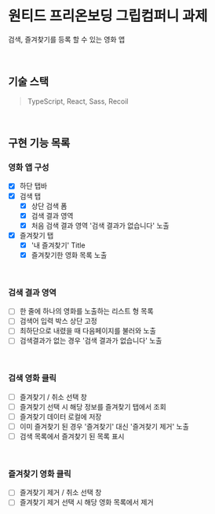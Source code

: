 # 원티드 프리온보딩 그립컴퍼니 과제

검색, 즐겨찾기를 등록 할 수 있는 영화 앱

<br>

## 기술 스택

> TypeScript, React, Sass, Recoil

<br>

## 구현 기능 목록

### 영화 앱 구성

- [x] 하단 탭바
- [x] 검색 탭
  - [x] 상단 검색 폼
  - [x] 검색 결과 영역
  - [x] 처음 검색 결과 영역 '검색 결과가 없습니다' 노출
- [x] 즐겨찾기 탭
  - [x] '내 즐겨찾기' Title
  - [x] 즐겨찾기한 영화 목록 노출

<br>

### 검색 결과 영역

- [ ] 한 줄에 하나의 영화를 노출하는 리스트 형 목록
- [ ] 검색어 입력 박스 상단 고정
- [ ] 최하단으로 내렸을 때 다음페이지를 불러와 노출
- [ ] 검색결과가 없는 경우 '검색 결과가 없습니다' 노출

<br>

### 검색 영화 클릭

- [ ] 즐겨찾기 / 취소 선택 창
- [ ] 즐겨찾기 선택 시 해당 정보를 즐겨찾기 탭에서 조회
- [ ] 즐겨찾기 데이터 로컬에 저장
- [ ] 이미 즐겨찾기 된 경우 '즐겨찾기' 대신 '즐겨찾기 제거' 노출
- [ ] 검색 목록에서 즐겨찾기 된 목록 표시

<br>

### 즐겨찾기 영화 클릭

- [ ] 즐겨찾기 제거 / 취소 선택 창
- [ ] 즐겨찾기 제거 선택 시 해당 영화 목록에서 제거
